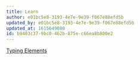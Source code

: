 ```yaml
---
title: Learn
author: e01bc5e8-3193-4e7e-9e39-f067e88efd5b
updated_by: e01bc5e8-3193-4e7e-9e39-f067e88efd5b
updated_at: 1615649080
id: b9403c37-9bc0-462b-875e-c66ea8b800e2
---
```

[Typing Elements](/typing-elements)